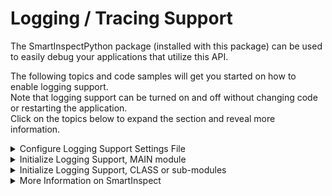 # Logging / Tracing Support

The SmartInspectPython package (installed with this package) can be used to easily debug your applications that utilize this API.

The following topics and code samples will get you started on how to enable logging support.  
Note that logging support can be turned on and off without changing code or restarting the application.  
Click on the topics below to expand the section and reveal more information.  

<details>
    <summary>Configure Logging Support Settings File</summary><br/>
    Add the following lines to a new file ("smartinspect.cfg") in your application startup (or test) directory.  
    Note that the file name can be changed to whatever you like (adjust "siConfigPath" in above sample code to match.  

```ini
; smartinspect.cfg

; SmartInspect Logging Configuration General settings.
; - "Enabled" parameter to turn logging on (True) or off (False).
; - "Level" parameter to control the logging level (Debug|Verbose|Message|Warning|Error).
; - "AppName" parameter to control the application name.
Enabled = False 
Level = Verbose
DefaultLevel = Debug
AppName = My Application Name

; SmartInspect Logging Configuration Output settings.
; - Log to SmartInspect Console Viewer running on the specified network address.
Connections = tcp(host=192.168.1.1,port=4228,timeout=5000,reconnect=true,reconnect.interval=10s,async.enabled=true)
; - Log to a file:
;Connections = "file(filename=\"./tests/logfiles/logfile.log\", rotate=hourly, maxparts=24, append=true)"
; - Log to an encrypted file:
;Connections = "file(filename=\"./tests/logfiles/logfileEncrypted.sil\", encrypt=true, key=""1234567890123456"", rotate=hourly, maxparts=14, append=true)"
        
; set defaults for new sessions
; note that session defaults do not apply to the SiAuto.Main session, since
; this session was already added before a configuration file can be loaded. 
; session defaults only apply to newly added sessions and do not affect existing sessions.
SessionDefaults.Active = True
SessionDefaults.Level = Message
SessionDefaults.ColorBG = 0xFFFFFF

; configure some individual session properties.
; note that this does not add the session to the sessionmanager; it simply
; sets the property values IF the session name already exists.
Session.Main.Active = True
Session.Main.ColorBG = 0xFFFFFF
```
</details>

<details>
    <summary>Initialize Logging Support, MAIN module</summary><br/>
    Add the following lines to your program startup module.  
    This will import the necessary package modules, and initialize logging support.  
    NOTE - This code should only be executed one time!  

```python
# import smartinspect logging support.
from smartinspectpython.siauto import Level as SILevel, Session as SISession, SiAuto, ConfigurationTimer as SIConfigurationTimer

# load SmartInspect settings from a configuration settings file.
siConfigPath:str = "./tests/smartinspect.cfg"
SiAuto.Si.LoadConfiguration(siConfigPath)

# start monitoring the configuration file for changes, and reload it when it changes.
# this will check the file for changes every 60 seconds.
siConfig:SIConfigurationTimer = SIConfigurationTimer(SiAuto.Si, siConfigPath)

# get smartinspect logger reference.
_logsi:SISession = SiAuto.Main

# log system environment and application startup parameters.
_logsi.LogSeparator(SILevel.Fatal)
_logsi.LogAppDomain(SILevel.Verbose)
_logsi.LogSystem(SILevel.Verbose)
```
</details>

<details>
    <summary>Initialize Logging Support, CLASS or sub-modules</summary><br/>
    Add the following lines to your program supporting modules.  
    This will import the necessary package modules, and initialize the shared logging session.  

```python
# import smartinspect logging support.
from smartinspectpython.siauto import Level as SILevel, Session as SISession, SiAuto

# get smartinspect logger reference.
_logsi:SISession = SiAuto.Main
```
</details>

<details>
    <summary>More Information on SmartInspect</summary><br/>
    You can use SmartInspectPython by itself to create log files for your own applications.  
    Use the following command to install SmartInspectPython suppport from PyPi.org:  
    `pip install smartinspectpython`
    <br/>
    <br/>
    The SmarrtInspect Redistributable Console Viewer (free) is required to view SmartInspect Log (.sil) formatted files, as well capture packets via the TcpProtocol or PipeProtocol connections.  
    The Redistributable Console Viewer can be downloaded from the <a href="https://code-partners.com/offerings/smartinspect/releases/" target="_blank">Code-Partners Software Downloads Page</a>.  
    Note that the "Redistributable Console Viewer" is a free product, while the "SmartInspect Full Setup" is the Professional level viewer that adds a few more bells and whistles for a fee.  
    Also note that a Console Viewer is NOT required to view plain text (non .sil) formatted files.  
</details>
